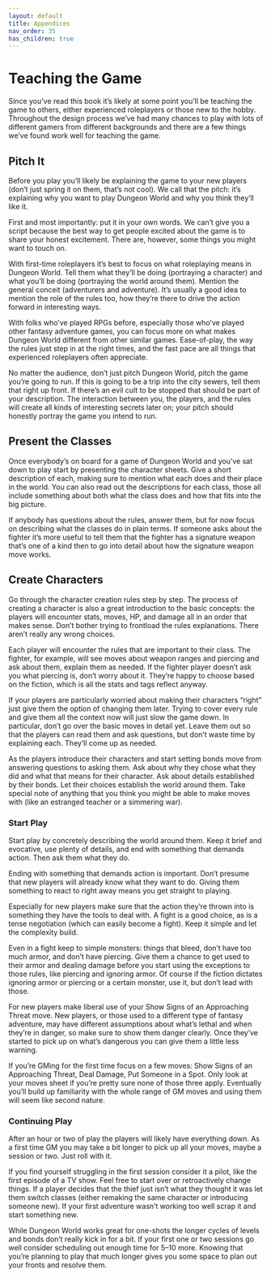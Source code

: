 ```yaml
---
layout: default
title: Appendices
nav_order: 35
has_children: true
---
```


# Teaching the Game

Since you’ve read this book it’s likely at some point you’ll be teaching the
game to others, either experienced roleplayers or those new to the hobby.
Throughout the design process we’ve had many chances to play with lots of
different gamers from different backgrounds and there are a few things we’ve
found work well for teaching the game.

## Pitch It

Before you play you’ll likely be explaining the game to your new players
\(don’t just spring it on them, that’s not cool\). We call that the pitch:
it’s explaining why you want to play Dungeon World and why you think they’ll
like it.

First and most importantly: put it in your own words. We can’t give you a
script because the best way to get people excited about the game is to share
your honest excitement. There are, however, some things you might want to
touch on.

With first-time roleplayers it’s best to focus on what roleplaying means in
Dungeon World. Tell them what they’ll be doing \(portraying a character\) and
what you’ll be doing \(portraying the world around them\). Mention the general
conceit \(adventurers and adventure\). It’s usually a good idea to mention the
role of the rules too, how they’re there to drive the action forward in
interesting ways.

With folks who’ve played RPGs before, especially those who’ve played other
fantasy adventure games, you can focus more on what makes Dungeon World
different from other similar games. Ease-of-play, the way the rules just step
in at the right times, and the fast pace are all things that experienced
roleplayers often appreciate.

No matter the audience, don’t just pitch Dungeon World, pitch the game you’re
going to run. If this is going to be a trip into the city sewers, tell them
that right up front. If there’s an evil cult to be stopped that should be part
of your description. The interaction between you, the players, and the rules
will create all kinds of interesting secrets later on; your pitch should
honestly portray the game you intend to run.

## Present the Classes

Once everybody’s on board for a game of Dungeon World and you’ve sat down to
play start by presenting the character sheets. Give a short description of
each, making sure to mention what each does and their place in the world. You
can also read out the descriptions for each class, those all include something
about both what the class does and how that fits into the big picture.

If anybody has questions about the rules, answer them, but for now focus on
describing what the classes do in plain terms. If someone asks about the
fighter it’s more useful to tell them that the fighter has a signature weapon
that’s one of a kind then to go into detail about how the signature weapon
move works.

## Create Characters

Go through the character creation rules step by step. The process of creating
a character is also a great introduction to the basic concepts: the players
will encounter stats, moves, HP, and damage all in an order that makes sense.
Don’t bother trying to frontload the rules explanations. There aren’t really
any wrong choices.

Each player will encounter the rules that are important to their class. The
fighter, for example, will see moves about weapon ranges and piercing and ask
about them, explain them as needed. If the fighter player doesn’t ask you what
piercing is, don’t worry about it. They’re happy to choose based on the
fiction, which is all the stats and tags reflect anyway.

If your players are particularly worried about making their characters “right”
just give them the option of changing them later. Trying to cover every rule
and give them all the context now will just slow the game down. In particular,
don’t go over the basic moves in detail yet. Leave them out so that the
players can read them and ask questions, but don’t waste time by explaining
each. They’ll come up as needed.

As the players introduce their characters and start setting bonds move from
answering questions to asking them. Ask about why they chose what they did and
what that means for their character. Ask about details established by their
bonds. Let their choices establish the world around them. Take special note of
anything that you think you might be able to make moves with \(like an
estranged teacher or a simmering war\).

### Start Play

Start play by concretely describing the world around them. Keep it brief and
evocative, use plenty of details, and end with something that demands action.
Then ask them what they do.

Ending with something that demands action is important. Don’t presume that new
players will already know what they want to do. Giving them something to react
to right away means you get straight to playing.

Especially for new players make sure that the action they’re thrown into is
something they have the tools to deal with. A fight is a good choice, as is a
tense negotiation \(which can easily become a fight\). Keep it simple and let
the complexity build.

Even in a fight keep to simple monsters: things that bleed, don’t have too
much armor, and don’t have piercing. Give them a chance to get used to their
armor and dealing damage before you start using the exceptions to those rules,
like piercing and ignoring armor. Of course if the fiction dictates ignoring
armor or piercing or a certain monster, use it, but don’t lead with those.

For new players make liberal use of your Show Signs of an Approaching Threat
move. New players, or those used to a different type of fantasy adventure, may
have different assumptions about what’s lethal and when they’re in danger, so
make sure to show them danger clearly. Once they’ve started to pick up on
what’s dangerous you can give them a little less warning.

If you’re GMing for the first time focus on a few moves: Show Signs of an
Approaching Threat, Deal Damage, Put Someone in a Spot. Only look at your
moves sheet if you’re pretty sure none of those three apply. Eventually you’ll
build up familiarity with the whole range of GM moves and using them will seem
like second nature.

### Continuing Play

After an hour or two of play the players will likely have everything down. As
a first time GM you may take a bit longer to pick up all your moves, maybe a
session or two. Just roll with it.

If you find yourself struggling in the first session consider it a pilot, like
the first episode of a TV show. Feel free to start over or retroactively
change things. If a player decides that the thief just isn’t what they thought
it was let them switch classes \(either remaking the same character or
introducing someone new\). If your first adventure wasn’t working too well
scrap it and start something new.

While Dungeon World works great for one-shots the longer cycles of levels and
bonds don’t really kick in for a bit. If your first one or two sessions go
well consider scheduling out enough time for 5–10 more. Knowing that you’re
planning to play that much longer gives you some space to plan out your fronts
and resolve them.

